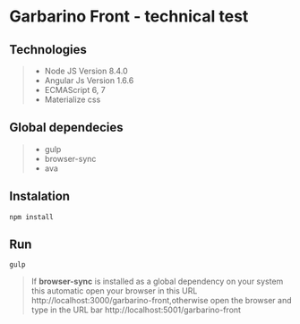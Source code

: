 # Garbarino Front - technical test 

## Technologies
> - Node JS Version 8.4.0
> - Angular Js Version 1.6.6
> - ECMAScript 6, 7
> - Materialize css

## Global dependecies
> - gulp
> - browser-sync
> - ava

## Instalation
```
npm install
```

## Run
```
gulp
```
> If **browser-sync** is installed as a global dependency on your system this automatic open your browser in this URL http://localhost:3000/garbarino-front,otherwise open the browser and type in the URL bar http://localhost:5001/garbarino-front